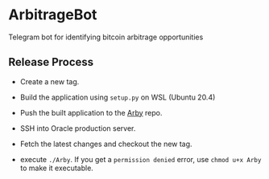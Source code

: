 # ArbitrageBot
Telegram bot for identifying bitcoin arbitrage opportunities

## Release Process
- Create a new tag. 
- Build the application using `setup.py` on WSL (Ubuntu 20.4)
- Push the built application to the [Arby](https://github.com/bl3e967/Arby.git) repo. 

- SSH into Oracle production server. 
- Fetch the latest changes and checkout the new tag. 
- execute `./Arby`. If you get a `permission denied` error, use `chmod u+x Arby` to make it executable. 
